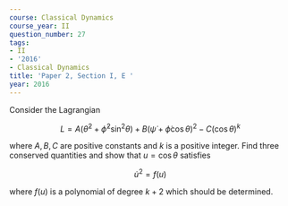 ```yaml
---
course: Classical Dynamics
course_year: II
question_number: 27
tags:
- II
- '2016'
- Classical Dynamics
title: 'Paper 2, Section I, E '
year: 2016
---
```




Consider the Lagrangian

$$L=A\left(\dot{\theta}^{2}+\dot{\phi}^{2} \sin ^{2} \theta\right)+B(\dot{\psi}+\dot{\phi} \cos \theta)^{2}-C(\cos \theta)^{k}$$

where $A, B, C$ are positive constants and $k$ is a positive integer. Find three conserved quantities and show that $u=\cos \theta$ satisfies

$$\dot{u}^{2}=f(u)$$

where $f(u)$ is a polynomial of degree $k+2$ which should be determined.